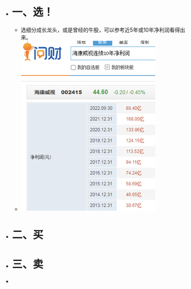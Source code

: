 - # 一、选！
	- 选细分成长龙头，或是曾经的牛股，可以参考近5年或10年净利润看得出来。
	- ![image.png](../assets/image_1679839559819_0.png)
- # 二、买
- # 三、卖
-